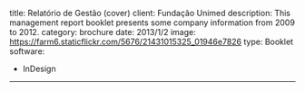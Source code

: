title: Relatório de Gestão (cover)
client: Fundação Unimed
description: This management report booklet presents some company information from 2009 to 2012.
category: brochure
date: 2013/1/2
image: https://farm6.staticflickr.com/5676/21431015325_01946e7826
type: Booklet
software:
- InDesign
---
